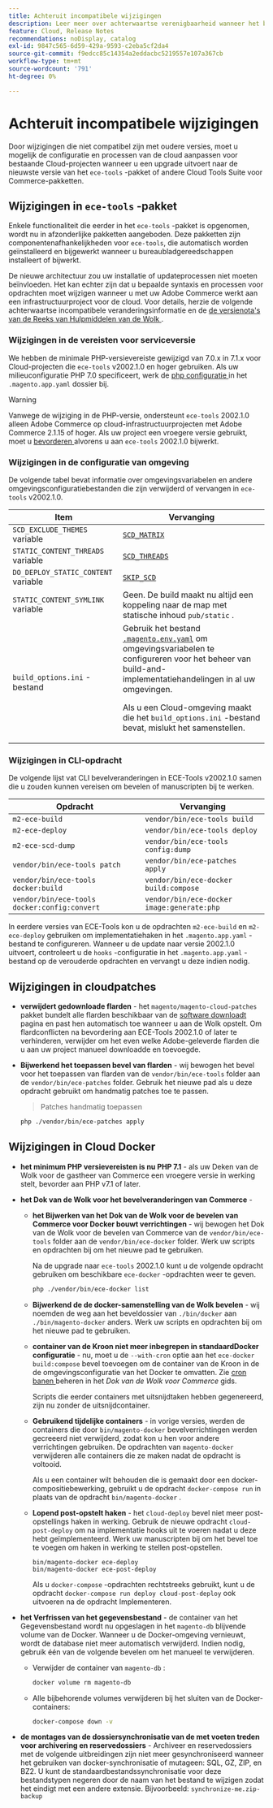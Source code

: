 ```yaml
---
title: Achteruit incompatibele wijzigingen
description: Leer meer over achterwaartse verenigbaarheid wanneer het bevorderen van bestaande projecten van de Wolk.
feature: Cloud, Release Notes
recommendations: noDisplay, catalog
exl-id: 9847c565-6d59-429a-9593-c2eba5cf2da4
source-git-commit: f9edcc85c14354a2eddacbc5219557e107a367cb
workflow-type: tm+mt
source-wordcount: '791'
ht-degree: 0%

---
```


# Achteruit incompatibele wijzigingen

Door wijzigingen die niet compatibel zijn met oudere versies, moet u mogelijk de configuratie en processen van de cloud aanpassen voor bestaande Cloud-projecten wanneer u een upgrade uitvoert naar de nieuwste versie van het `ece-tools` -pakket of andere Cloud Tools Suite voor Commerce-pakketten.

## Wijzigingen in `ece-tools` -pakket

Enkele functionaliteit die eerder in het `ece-tools` -pakket is opgenomen, wordt nu in afzonderlijke pakketten aangeboden. Deze pakketten zijn componentenafhankelijkheden voor `ece-tools`, die automatisch worden geïnstalleerd en bijgewerkt wanneer u bureaubladgereedschappen installeert of bijwerkt.

De nieuwe architectuur zou uw installatie of updateprocessen niet moeten beïnvloeden. Het kan echter zijn dat u bepaalde syntaxis en processen voor opdrachten moet wijzigen wanneer u met uw Adobe Commerce werkt aan een infrastructuurproject voor de cloud. Voor details, herzie de volgende achterwaartse incompatibele veranderingsinformatie en de [ de versienota&#39;s van de Reeks van Hulpmiddelen van de Wolk ](cloud-tools-suite.md).

### Wijzigingen in de vereisten voor serviceversie

We hebben de minimale PHP-versievereiste gewijzigd van 7.0.x in 7.1.x voor Cloud-projecten die `ece-tools` v2002.1.0 en hoger gebruiken. Als uw milieuconfiguratie PHP 7.0 specificeert, werk de [ php configuratie ](../application/php-settings.md) in het `.magento.app.yaml` dossier bij.

>[!WARNING]
>
>Vanwege de wijziging in de PHP-versie, ondersteunt `ece-tools` 2002.1.0 alleen Adobe Commerce op cloud-infrastructuurprojecten met Adobe Commerce 2.1.15 of hoger. Als uw project een vroegere versie gebruikt, moet u [ bevorderen ](../development/commerce-version.md) alvorens u aan `ece-tools` 2002.1.0 bijwerkt.

### Wijzigingen in de configuratie van omgeving

De volgende tabel bevat informatie over omgevingsvariabelen en andere omgevingsconfiguratiebestanden die zijn verwijderd of vervangen in `ece-tools` v2002.1.0.

| Item | Vervanging |
| -------- | ----------- |
| `SCD_EXCLUDE_THEMES` variable | [`SCD_MATRIX`](../environment/variables-build.md#scd_matrix) |
| `STATIC_CONTENT_THREADS` variable | [`SCD_THREADS`](../environment/variables-build.md#scd_threads) |
| `DO_DEPLOY_STATIC_CONTENT` variable | [`SKIP_SCD`](../environment/variables-build.md#skip_scd) |
| `STATIC_CONTENT_SYMLINK` variable | Geen. De build maakt nu altijd een koppeling naar de map met statische inhoud `pub/static` . |
| `build_options.ini` -bestand | Gebruik het bestand [`.magento.env.yaml`](../application/configure-app-yaml.md) om omgevingsvariabelen te configureren voor het beheer van build-and-implementatiehandelingen in al uw omgevingen.<p>Als u een Cloud-omgeving maakt die het `build_options.ini` -bestand bevat, mislukt het samenstellen. |

### Wijzigingen in CLI-opdracht

De volgende lijst vat CLI bevelveranderingen in ECE-Tools v2002.1.0 samen die u zouden kunnen vereisen om bevelen of manuscripten bij te werken.

| Opdracht | Vervanging |
|-------- | ----------- |
| `m2-ece-build` | `vendor/bin/ece-tools build` |
| `m2-ece-deploy` | `vendor/bin/ece-tools deploy` |
| `m2-ece-scd-dump` | `vendor/bin/ece-tools config:dump` |
| `vendor/bin/ece-tools patch` | `vendor/bin/ece-patches apply` |
| `vendor/bin/ece-tools docker:build` | `vendor/bin/ece-docker build:compose` |
| `vendor/bin/ece-tools docker:config:convert` | `vendor/bin/ece-docker  image:generate:php` |

In eerdere versies van ECE-Tools kon u de opdrachten `m2-ece-build` en `m2-ece-deploy` gebruiken om implementatiehaken in het `.magento.app.yaml` -bestand te configureren. Wanneer u de update naar versie 2002.1.0 uitvoert, controleert u de `hooks` -configuratie in het `.magento.app.yaml` -bestand op de verouderde opdrachten en vervangt u deze indien nodig.

## Wijzigingen in cloudpatches

- **verwijdert gedownloade flarden** - het `magento/magento-cloud-patches` pakket bundelt alle flarden beschikbaar van de [ software downloadt ](https://experienceleague.adobe.com/docs/commerce-operations/installation-guide/prerequisites/commerce.html) pagina en past hen automatisch toe wanneer u aan de Wolk opstelt. Om flardconflicten na bevordering aan ECE-Tools 2002.1.0 of later te verhinderen, verwijder om het even welke Adobe-geleverde flarden die u aan uw project manueel downloadde en toevoegde.

- **Bijwerkend het toepassen bevel van flarden** - wij bewogen het bevel voor het toepassen van flarden van de `vendor/bin/ece-tools` folder aan de `vendor/bin/ece-patches` folder. Gebruik het nieuwe pad als u deze opdracht gebruikt om handmatig patches toe te passen.

  > Patches handmatig toepassen

  ```bash
  php ./vendor/bin/ece-patches apply
  ```

## Wijzigingen in Cloud Docker

- **het minimum PHP versievereisten is nu PHP 7.1** - als uw Deken van de Wolk voor de gastheer van Commerce een vroegere versie in werking stelt, bevorder aan PHP v7.1 of later.

- **het Dok van de Wolk voor het bevelveranderingen van Commerce** -

   - **het Bijwerken van het Dok van de Wolk voor de bevelen van Commerce voor Docker bouwt verrichtingen** - wij bewogen het Dok van de Wolk voor de bevelen van Commerce van de `vendor/bin/ece-tools` folder aan de `vendor/bin/ece-docker` folder. Werk uw scripts en opdrachten bij om het nieuwe pad te gebruiken.

     Na de upgrade naar `ece-tools` 2002.1.0 kunt u de volgende opdracht gebruiken om beschikbare `ece-docker` -opdrachten weer te geven.

     ```bash
     php ./vendor/bin/ece-docker list
     ```

   - **Bijwerkend de de docker-samenstelling van de Wolk bevelen** - wij noemden de weg aan het beveldossier van `./bin/docker` aan `./bin/magento-docker` anders. Werk uw scripts en opdrachten bij om het nieuwe pad te gebruiken.

   - **container van de Kroon niet meer inbegrepen in standaardDocker configuratie** - nu, moet u de `--with-cron` optie aan het `ece-docker build:compose` bevel toevoegen om de container van de Kroon in de de omgevingsconfiguratie van het Docker te omvatten. Zie [ cron banen ](https://developer.adobe.com/commerce/cloud-tools/docker/configure/manage-cron-jobs/) beheren in het _Dok van de Wolk voor Commerce_ gids.

     Scripts die eerder containers met uitsnijdtaken hebben gegenereerd, zijn nu zonder de uitsnijdcontainer.

   - **Gebruikend tijdelijke containers** - in vorige versies, werden de containers die door `bin/magento-docker` bevelverrichtingen werden gecreeerd niet verwijderd, zodat kon u hen voor andere verrichtingen gebruiken. De opdrachten van `magento-docker` verwijderen alle containers die ze maken nadat de opdracht is voltooid.

     Als u een container wilt behouden die is gemaakt door een docker-compositiebewerking, gebruikt u de opdracht `docker-compose run` in plaats van de opdracht `bin/magento-docker` .

   - **Lopend post-opstelt haken** - het `cloud-deploy` bevel niet meer post-opstellings haken in werking. Gebruik de nieuwe opdracht `cloud-post-deploy` om na implementatie hooks uit te voeren nadat u deze hebt geïmplementeerd. Werk uw manuscripten bij om het bevel toe te voegen om haken in werking te stellen post-opstellen.

     ```shell
     bin/magento-docker ece-deploy
     bin/magento-docker ece-post-deploy
     ```

     Als u `docker-compose` -opdrachten rechtstreeks gebruikt, kunt u de opdracht `docker-compose run deploy cloud-post-deploy` ook uitvoeren na de opdracht Implementeren.

- **het Verfrissen van het gegevensbestand** - de container van het Gegevensbestand wordt nu opgeslagen in het `magento-db` blijvende volume van de Docker. Wanneer u de Docker-omgeving vernieuwt, wordt de database niet meer automatisch verwijderd. Indien nodig, gebruik één van de volgende bevelen om het manueel te verwijderen.

   - Verwijder de container van `magento-db` :

     ```bash
     docker volume rm magento-db
     ```

   - Alle bijbehorende volumes verwijderen bij het sluiten van de Docker-containers:

     ```bash
     docker-compose down -v
     ```

- **de montages van de dossiersynchronisatie van de met voeten treden voor archivering en reservedossiers** - Archiveer en reservedossiers met de volgende uitbreidingen zijn niet meer gesynchroniseerd wanneer het gebruiken van docker-synchronisatie of mutageen: SQL, GZ, ZIP, en BZ2. U kunt de standaardbestandssynchronisatie voor deze bestandstypen negeren door de naam van het bestand te wijzigen zodat het eindigt met een andere extensie. Bijvoorbeeld: `synchronize-me.zip-backup`
